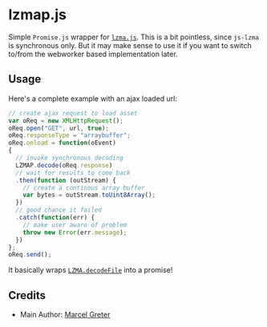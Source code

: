 # lzmap.js #

Simple `Promise.js` wrapper for [`lzma.js`](../README.md).
This is a bit pointless, since `js-lzma` is synchronous only.
But it may make sense to use it if you want to switch
to/from the webworker based implementation later.

## Usage ##

Here's a complete example with an ajax loaded url:

```js
// create ajax request to load asset
var oReq = new XMLHttpRequest();
oReq.open("GET", url, true);
oReq.responseType = "arraybuffer";
oReq.onload = function(oEvent)
{
  // invoke synchronous decoding
  LZMAP.decode(oReq.response)
  // wait for results to come back
  .then(function (outStream) {
    // create a continous array buffer
    var bytes = outStream.toUint8Array();
  })
  // good chance it failed
  .catch(function(err) {
    // make user aware of problem
    throw new Error(err.message);
  })
};
oReq.send();
```

It basically wraps [`LZMA.decodeFile`](../README.md) into a promise!

## Credits ##

- Main Author: [Marcel Greter](https://github.com/mgreter)
